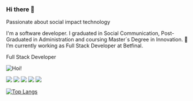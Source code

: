 ### Hi there 👋

Passionate about social impact technology

I'm a software developer. I graduated in Social Communication, Post-Graduated in Administration and coursing Master´s Degree in Innovation.
🔭 I’m currently working as Full Stack Developer at Betfinal.


Full Stack Developer

![Hoi!](https://github-readme-stats.vercel.app/api?username=luialbeto)

[<img src="https://img.shields.io/badge/twitter-%231DA1F2.svg?&style=for-the-badge&logo=twitter&logoColor=white" />](https://twitter.com/luial_beto) [<img src="https://img.shields.io/badge/medium-%2312100E.svg?&style=for-the-badge&logo=medium&logoColor=white" />](https://medium.com/araujo.script)  [<img src="https://img.shields.io/badge/linkedin-%230077B5.svg?&style=for-the-badge&logo=linkedin&logoColor=white" />](https://www.linkedin.com/in/araujoluiz/) [<img src = "https://img.shields.io/badge/instagram-%23E4405F.svg?&style=for-the-badge&logo=instagram&logoColor=white">](https://www.instagram.com/luialbeto/) [<img src = "https://img.shields.io/badge/facebook-%231877F2.svg?&style=for-the-badge&logo=facebook&logoColor=white">](https://www.facebook.com/luiz.araujo.969/)

[![Top Langs](https://github-readme-stats.vercel.app/api/top-langs/?username=luialbeto&layout=compact)](https://github.com/anuraghazra/github-readme-stats)
